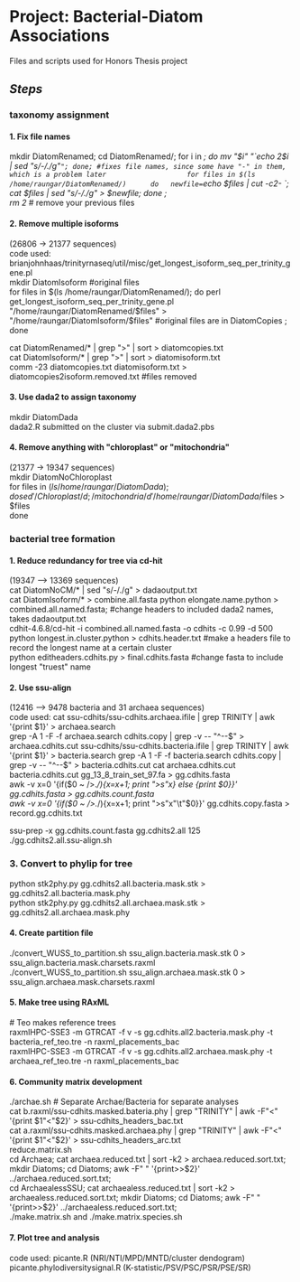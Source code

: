 # Project: Bacterial-Diatom Associations
Files and scripts used for Honors Thesis project

## __*Steps*__
### **taxonomy assignment**
 
#### 1. Fix file names
mkdir DiatomRenamed; cd DiatomRenamed/; for i in *; do mv "$i" "`echo 2$i | sed "s/-/./g"`"; done; #fixes file names, since some have "-" in them, which is a problem later                   
for files in $(ls /home/raungar/DiatomRenamed/)     
do  
    newfile=`echo $files | cut -c2- `;
  	cat $files | sed "s/-/./g" > $newfile;
done ;      
rm 2* # remove your previous files     
   
#### 2. Remove multiple isoforms    
(26806 -> 21377 sequences)   
code used: brianjohnhaas/trinityrnaseq/util/misc/get_longest_isoform_seq_per_trinity_gene.pl      
mkdir DiatomIsoform #original files    
for files in $(ls /home/raungar/DiatomRenamed/);     
do      
  	perl get_longest_isoform_seq_per_trinity_gene.pl "/home/raungar/DiatomRenamed/$files" > "/home/raungar/DiatomIsoform/$files" #original files are in DiatomCopies ;  
done
       
cat DiatomRenamed/* | grep ">" | sort  > diatomcopies.txt        
cat DiatomIsoform/* | grep ">" | sort > diatomisoform.txt  
comm -23 diatomcopies.txt diatomisoform.txt > diatomcopies2isoform.removed.txt     #files removed
#### 3. Use dada2 to assign taxonomy
mkdir DiatomDada      
dada2.R submitted on the cluster via submit.dada2.pbs        
#### 4. Remove anything with "chloroplast" or "mitochondria"
(21377 -> 19347 sequences)      
mkdir DiatomNoChloroplast      
for files in $(ls /home/raungar/DiatomDada);        
do sed '/Chloroplast/d; /mitochondria/d' /home/raungar/DiatomDada/$files > $files        
done        
   
       

### **bacterial tree formation** 
#### 1. Reduce redundancy for tree via cd-hit
(19347 —> 13369 sequences)      
cat DiatomNoCM/* | sed "s/-/./g" > dadaoutput.txt     
cat DiatomIsoform/* > combine.all.fasta
python elongate.name.python > combined.all.named.fasta; #change headers to included dada2 names, takes dadaoutput.txt       
cdhit-4.6.8/cd-hit -i combined.all.named.fasta -o cdhits -c 0.99 -d 500 
python longest.in.cluster.python > cdhits.header.txt #make a headers file to record the longest name at a certain cluster     
python editheaders.cdhits.py > final.cdhits.fasta #change fasta to include longest "truest" name      
#### 2. Use ssu-align
(12416 —> 9478 bacteria and 31 archaea sequences)      
code used: cat ssu-cdhits/ssu-cdhits.archaea.ifile | grep TRINITY | awk '{print $1}' > archaea.search     
grep -A 1 -F -f archaea.search cdhits.copy | grep -v -- "^--$" > archaea.cdhits.cut    
ssu-cdhits/ssu-cdhits.bacteria.ifile | grep TRINITY | awk '{print $1}' > bacteria.search     
grep -A 1 -F -f bacteria.search cdhits.copy | grep -v -- "^--$" > bacteria.cdhits.cut 
cat archaea.cdhits.cut bacteria.cdhits.cut gg_13_8_train_set_97.fa > gg.cdhits.fasta            
awk -v x=0 '{if($0 ~ />.*/){x=x+1; print ">s"x} else {print $0}}' gg.cdhits.fasta > gg.cdhits.count.fasta       
awk -v x=0 '{if($0 ~ />.*/){x=x+1; print ">s"x"\t"$0}}' gg.cdhits.copy.fasta > record.gg.cdhits.txt
    
ssu-prep -x gg.cdhits.count.fasta gg.cdhits2.all 125       
./gg.cdhits2.all.ssu-align.sh    




### 3. Convert to phylip for tree
python stk2phy.py gg.cdhits2.all.bacteria.mask.stk > gg.cdhits2.all.bacteria.mask.phy     
python stk2phy.py gg.cdhits2.all.archaea.mask.stk > gg.cdhits2.all.archaea.mask.phy       

#### 4. Create partition file
./convert_WUSS_to_partition.sh ssu_align.bacteria.mask.stk 0 > ssu_align.bacteria.mask.charsets.raxml     
./convert_WUSS_to_partition.sh ssu_align.archaea.mask.stk 0 > ssu_align.archaea.mask.charsets.raxml      
#### 5. Make tree using RAxML
\# Teo makes reference trees        
raxmlHPC-SSE3 -m GTRCAT -f v -s gg.cdhits.all2.bacteria.mask.phy -t bacteria_ref_teo.tre -n raxml_placements_bac     
raxmlHPC-SSE3 -m GTRCAT -f v -s gg.cdhits.all2.archaea.mask.phy -t archaea_ref_teo.tre -n raxml_placements_bac     



#### 6. Community matrix development
./archae.sh # Separate Archae/Bacteria for separate analyses          
cat b.raxml/ssu-cdhits.masked.bateria.phy | grep "TRINITY" | awk -F"<" '{print $1"<"$2}' > ssu-cdhits_headers_bac.txt     
cat a.raxml/ssu-cdhits.masked.archaea.phy | grep "TRINITY" | awk -F"<" '{print $1"<"$2}' > ssu-cdhits_headers_arc.txt    
reduce.matrix.sh    
cd Archaea; cat archaea.reduced.txt | sort -k2 > archaea.reduced.sort.txt; mkdir Diatoms; cd Diatoms; awk -F" " '{print>>$2}' ../archaea.reduced.sort.txt;    
cd ArchaealessSSU; cat archaealess.reduced.txt | sort -k2 > archaealess.reduced.sort.txt; mkdir Diatoms; cd Diatoms; awk -F" " '{print>>$2}' ../archaealess.reduced.sort.txt;    
./make.matrix.sh and ./make.matrix.species.sh     
#### 7. Plot tree and analysis
code used: picante.R (NRI/NTI/MPD/MNTD/cluster dendogram)    
picante.phylodiversitysignal.R (K-statistic/PSV/PSC/PSR/PSE/SR)
